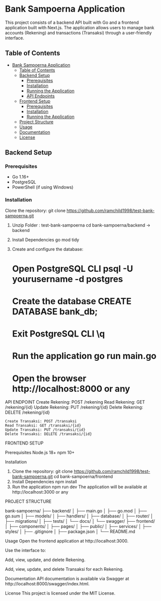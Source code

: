 # Bank Sampoerna Application

This project consists of a backend API built with Go and a frontend application built with Next.js. The application allows users to manage bank accounts (Rekening) and transactions (Transaksi) through a user-friendly interface.

## Table of Contents

- [Bank Sampoerna Application](#bank-sampoerna-application)
  - [Table of Contents](#table-of-contents)
  - [Backend Setup](#backend-setup)
    - [Prerequisites](#prerequisites)
    - [Installation](#installation)
    - [Running the Application](#running-the-application)
    - [API Endpoints](#api-endpoints)
  - [Frontend Setup](#frontend-setup)
    - [Prerequisites](#prerequisites-1)
    - [Installation](#installation-1)
    - [Running the Application](#running-the-application-1)
  - [Project Structure](#project-structure)
  - [Usage](#usage)
  - [Documentation](#documentation)
  - [License](#license)

## Backend Setup

### Prerequisites

- Go 1.16+
- PostgreSQL
- PowerShell (if using Windows)

### Installation
Clone the repository:
   git clone https://github.com/ramchild1998/test-bank-sampoerna.git

1. Unzip Folder :
   test-bank-sampoerna
   cd bank-sampoerna/backend -> backend

2. Install Dependencies
   go mod tidy
3. Create and configure the database:
    # Open PostgreSQL CLI psql -U yourusername -d postgres 
    # Create the database CREATE DATABASE bank_db; 
    # Exit PostgreSQL CLI \q
    # Run the application go run main.go
    # Open the browser http://localhost:8000 or any

API ENDPOINT
    Create Rekening: POST /rekening
    Read Rekening: GET /rekening/{id}
    Update Rekening: PUT /rekening/{id}
    Delete Rekening: DELETE /rekening/{id}

    Create Transaksi: POST /transaksi
    Read Transaksi: GET /transaksi/{id}
    Update Transaksi: PUT /transaksi/{id}
    Delete Transaksi: DELETE /transaksi/{id}


FRONTEND SETUP

Prerequisites
Node.js 18+
npm 10+

Installation
1. Clone the repository:
   git clone https://github.com/ramchild1998/test-bank-sampoerna.git
   cd bank-sampoerna/frontend
2. Install Dependencies
   npm install
3. Run the application
   npm run dev
   The application will be available at http://localhost:3000 or any

PROJECT STRUCTURE

bank-sampoerna/
├── backend/
│   ├── main.go
│   ├── go.mod
│   ├── go.sum
│   ├── models/
│   ├── handlers/
│   ├── database/
│   ├── router/
│   ├── migrations/
│   ├── tests/
│   └── docs/
│       └── swagger/
├── frontend/
│   ├── components/
│   ├── pages/
│   ├── public/
│   ├── services/
│   ├── styles/
│   ├── .gitignore
│   ├── package.json
│   └── README.md

Usage
Open the frontend application at http://localhost:3000.

Use the interface to:

Add, view, update, and delete Rekening.

Add, view, update, and delete Transaksi for each Rekening.

Documentation
API documentation is available via Swagger at http://localhost:8000/swagger/index.html.

License
This project is licensed under the MIT License.

